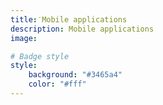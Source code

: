 ```yaml
---
title: َMobile applications
description: Mobile applications
image:

# Badge style
style:
    background: "#3465a4"
    color: "#fff"
---
```

